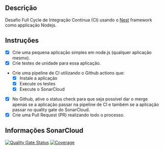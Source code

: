 ## Descrição

Desafio Full Cycle de Integração Contínua (CI) usando o [Nest](https://github.com/nestjs/nest) framework como applicação Nodejs.

## Instruções

- [x] Crie uma pequena aplicação simples em node.js (qualquer aplicação mesmo).
- [x] Crie testes de unidade para essa aplicação.
- Crie uma pipeline de CI utilizando o Github actions que:
  - [x] Instale a aplicação
  - [x] Execute os testes
  - [x] Execute o SonarCloud
- [x] No Github, ative o status check para que seja possível dar o merge apenas se a aplicação passar na pipeline de CI e também se a aplicação passar no quality gate do SonarCloud.
- [x] Crie uma Pull Request (PR) realizando todo o processo.

## Informações SonarCloud

[![Quality Gate Status](https://sonarcloud.io/api/project_badges/measure?project=talessatiro_desafio-ci&metric=alert_status)](https://sonarcloud.io/dashboard?id=talessatiro_desafio-ci)
[![Coverage](https://sonarcloud.io/api/project_badges/measure?project=talessatiro_desafio-ci&metric=coverage)](https://sonarcloud.io/dashboard?id=talessatiro_desafio-ci)